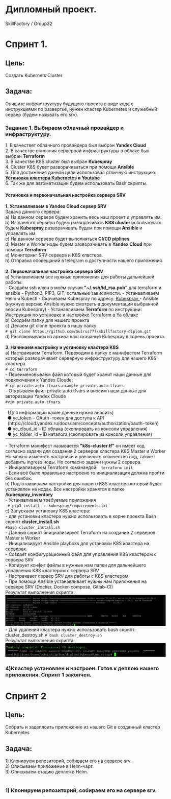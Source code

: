 # Дипломный проект.
SkillFactory / Group32
<H1> Спринт 1. </H1>
<H2> Цель: </H2>
Создать Kubernets Cluster <br>
<H2> Задача: </H2> 
Опишите инфраструктуру будущего проекта в виде кода с инструкциями по развертке, нужен кластер Kubernetes и служебный сервер (будем называть его srv). <br>
<H3>Задание 1. Выбираем облачный провайдер и инфраструктуру. </h3>
1. В качествет облачного провайдера был выбран <b> Yandex Cloud</b> <br>
2. В качестве описания серверной инфраструктуры в облаке был выбран <b>Terraform</b> <br>
3. В качестве K8S cluster был выбран <b>Kubespray</b> <br>
4. Cluster K8S будет разворачиваться при помощи <b>Ansible</b> <br>
5. Для достижения данной цели использовал отличную инструкцию: <b><a href="https://git.cloud-team.ru/lections/kubernetes_setup/raw/master/presentation.pdf">Установка кластера Kubernetes</a> и <a href="https://www.youtube.com/watch?v=WFXlr0bVTAQ">Youtube</a> </b><br>
6. Так же для автоматизации будем использовать Bash скрипты.
<br>
<H4> Установка и первоначальная настройка сервера <b> SRV </b> </H4>
<b>1. Устанавливаем в Yandex Cloud сервер SRV </b> <br>
Задача данного сервера: <br>
a) На данном сервере будем хранить весь наш проект и управлять им. <br>
b) Из данного сервера будем разворачивать <b> K8S cluster </b> использовать будем <b> Kubespray </b> разворачивать будем при помощи <b> Ansible </b> и управлять им.<br>
с) На данном сервере будет выполняться <b> CI/CD piplines </b> <br>
d) Master и Worker ноды будем разворачивать в <b> Yandex Cloud</b> при помощи <b>Terraform</b> <br>
e) Мониторинг SRV сервера и K8S кластера.<br>
h) Отправка оповещаний в telegram о доступности нашего приложения  <br> 
<br>
<b>2. Первоначальная настройка сервера SRV </b>  <br>
a) Устанавливаем все нужные приложения для работы дальнейшей работы: <br>
   - Создаём ssh ключ в моём случаи <b> "~/.ssh/id_rsa.pub" </b> для terraform и ansible 
   - Python3, PIP3, GIT, остальные зависимости.  
   - Устанавливаем Helm и Kubectl
   - Скачиваем Kubespray по адресу: <a href="https://github.com/kubernetes-sigs/kubespray/releases/tag/v2.19.0"> Kubespray </a>
   - Ansible (нужную версию Ansible нужно смотреть в документации выбранной версии Kubespray)
   - Устанавливаем <b> Terraform </b> по инструкции: <a href="https://cloud.yandex.ru/docs/tutorials/infrastructure-management/terraform-quickstart"> Инструкция по установке и настройке Terraform в Ya облаке</a> <br>
b) Создаём папку для нашего проекта <br>
c) Делаем git clone проекта в нашу папку <br>
<code># git clone https://github.com/Suirus777/skillfactory-diplom.git </code><br>
d) Распоковываем из архива наш скачаный Kubespray в корень проекта. <br>
<br>
<b>3. Начинаем настройку и установку кластера K8S </b><br> 
   a) Настраиваем Terraform. Переходим в папку с манифестом Terraform который разворачивает серверную инфраструктуру для нашего K8S кластера.<br>
<code># cd terraform </code> <br>
   - Переименовываем файл который будет хранит наши данные для подключения к Yandex Cloude: <br>
<code># cp private.auto.tfvars.example private.auto.tfvars </code> <br>
   - Открываем файл private.auto.tfvars и вносим наши данные для авторизации Yandex Cloude <br>
<code>#vim private.auto.tfvars </code> <br>
<table> <tr><td>(Для информации какие данные нужно вносить)<br>
● yc_token – OAuth-токен для доступа к API  <br>
(https://cloud.yandex.ru/docs/iam/concepts/authorization/oauth-token) <br>
● yc_cloud_id – ID облака (скопировать из консоли управления) <br>
● yc_folder_id – ID каталога (скопировать из консоли управления) <br>
</td></tr></table>
   - Terraform манифест называется <b> "k8s-cluster.tf" </b> он имеет код согласно задачи для создания 2 серверов кластера K8S Master и Worker <br>
Но можно изменить настройки и увеличить количество нод, также добавить ingress ноды. Но согласно задачи нужны 2 сервера.<br>
   - Инициализируем Terraform команандой:
<code> terraform init </code> <br>
   - Если всё было правильно настроено то инициализация должна пройти без ошибок.  <br>
b) Подготавливаем настройки для нашего K8S кластера который будет установлен на нодах. Все настройки хранятся в папке <b>/kubespray_inventory</b> <br> 
   - Устанавливаем требуемые приложения <br>
<code> # pip3 install -r kubespray/requirements.txt </code> <br>
с) Запускаем установку K8S кластера: <br>
   - для установки кластера нужно использовать в корне проекта Bash скрипт <b>cluster_install.sh </b><br>
<code>#bash cluster_install.sh </code> <br>
- Данный скрипт инициализирует Terraform на создание 2 серверов Master и Worker <br>
- Иницализирует Ansible playboks для установки K8S кластера на серверах.<br>
- Создаёт конфигурационный файл для управления K8S кластером с сервера SRV <br>
- Копирует конфиг файлы в нужные нам папки для дальнейшего управления K8S кластером с сервера SRV <br>
- Настраивает сервер SRV для работы с K8S кластером  <br>
- При помощи Ansible устанавливает нужны нам приложения на сервере SRV (Docker, Docker-compose, Gitlab-CI) <br>
Результат выполнения скрипта: <br>
<img src="https://github.com/Suirus777/skillfactory-diplom/blob/main/images/K8S_cluster_create.JPG">
- Для удаления кластера нужно использовать bash скрипт: cluster_destroy.sh
<code># bash cluster_destroy.sh </code><br>
Результат выполнения скрипта: <br>
<img src="https://github.com/Suirus777/skillfactory-diplom/blob/main/images/Terraform_remove_cluster.JPG"> 

<H3>4)Кластер установлен и настроен. Готов к деплою нашего приложения. Спринт 1 закончен.</H3>
<h1> Спринт 2 </h1>
<H2> Цель: </H2>
Cобрать и задеплоить приложение из нашего Git в созданный кластер Kubernetes <br>
<H2> Задача: </H2> 
1) Клонируем репозиторий, собираем его на сервере srv.  <br>
2) Описываем приложение в Helm-чарт.  <br>
3) Описываем стадию деплоя в Helm. <br>
<br>
<H3>1) Клонируем репозиторий, собираем его на сервере srv.</H3>
